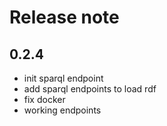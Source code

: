 # Release note

## 0.2.4
* init sparql endpoint
* add sparql endpoints to load rdf
* fix docker
* working endpoints

